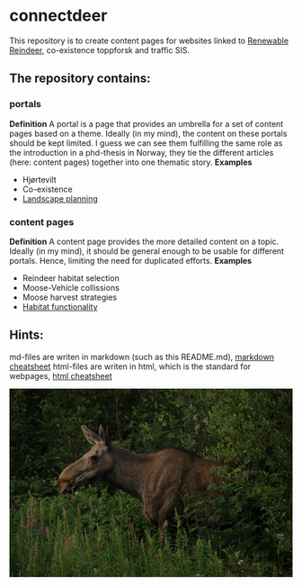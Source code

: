 # connectdeer

This repository is to create content pages for websites linked to [Renewable Reindeer](http://www.nina.no/english/Research/Projects/Renewable-Reindeer "go to page"), co-existence toppforsk and traffic SIS.

## The repository contains:
### portals
**Definition** A portal is a page that provides an umbrella for a set of content pages based on a theme. Ideally (in my mind), the content on these portals should be kept limited. I guess we can see them fulfilling the same role as the introduction in a phd-thesis in Norway, they tie the different articles (here: content pages) together into one thematic story.
**Examples**
* Hjørtevilt
* Co-existence
* [Landscape planning](https://github.com//NINAnor/connectdeer/blob/master/landscape_planning.html)

### content pages
**Definition**  A content page provides the more detailed content on a topic. Ideally (in my mind), it should be general enough to be usable for different portals. Hence, limiting the need for duplicated efforts.
**Examples**
* Reindeer habitat selection
* Moose-Vehicle collissions
* Moose harvest strategies
* [Habitat functionality](https://github.com//NINAnor/connectdeer/blob/master/habitat_functionality.html)

## Hints:
md-files are writen in markdown (such as this README.md), [markdown cheatsheet](https://github.com/adam-p/markdown-here/wiki/Markdown-Cheatsheet) 
html-files are writen in html, which is the standard for webpages, [html cheatsheet](http://www.simplehtmlguide.com/cheatsheet.php)

![alt text](https://github.com//NINAnor/connectdeer/blob/master/figures/moose.png) 
